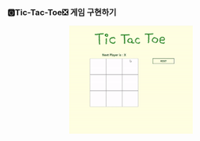 ### 🅾️Tic-Tac-Toe❎ 게임 구현하기 ###

<div align="center">
  <img src='public/sample.gif' width='50%'>
</div>
